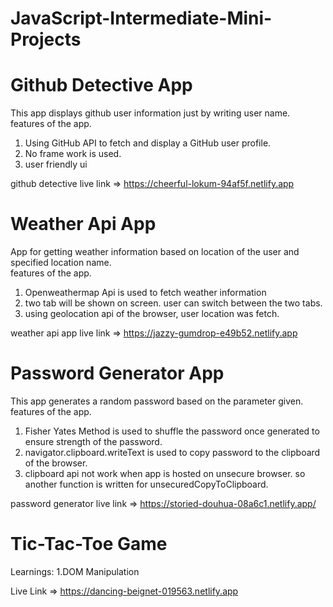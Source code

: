 # JavaScript-Intermediate-Mini-Projects
 
# Github Detective App
  This app displays github user information just by writing user name.
  <br>
  features of the app.
  1. Using GitHub API to fetch and display a GitHub user profile.
  2. No frame work is used.
  3. user friendly ui
  
github detective live link => https://cheerful-lokum-94af5f.netlify.app


# Weather Api App
  App for getting weather information based on location of the user and specified location name.
  <br>
  features of the app.
  1. Openweathermap Api is used to fetch weather information
  2. two tab will be shown on screen. user can switch between the two tabs.
  3. using geolocation api of the browser, user location was fetch.
  
weather api app  live link => https://jazzy-gumdrop-e49b52.netlify.app


# Password Generator App
  This app generates a random password based on the parameter given.
  <br>
  features of the app.
  1. Fisher Yates Method is used to shuffle the password once generated to ensure strength of the password.
  2. navigator.clipboard.writeText is used to copy password to the clipboard of the browser.
  3. clipboard api not work when app is hosted on unsecure browser. so another function is written for unsecuredCopyToClipboard.
  
password generator live link => https://storied-douhua-08a6c1.netlify.app/


# Tic-Tac-Toe Game
  Learnings:
  1.DOM Manipulation

Live Link => https://dancing-beignet-019563.netlify.app
